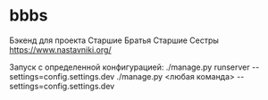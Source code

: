 # bbbs
Бэкенд для проекта Старшие Братья Старшие Сестры https://www.nastavniki.org/

Запуск с определенной конфигурацией:
./manage.py runserver --settings=config.settings.dev
./manage.py <любая команда> --settings=config.settings.dev